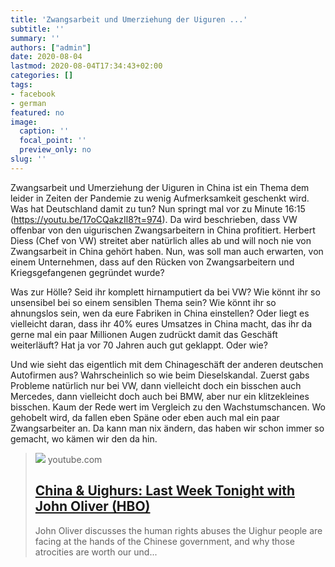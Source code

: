 ```yaml
---
title: 'Zwangsarbeit und Umerziehung der Uiguren ...'
subtitle: ''
summary: ''
authors: ["admin"]
date: 2020-08-04
lastmod: 2020-08-04T17:34:43+02:00
categories: []
tags:
- facebook
- german
featured: no
image:
  caption: ''
  focal_point: ''
  preview_only: no
slug: ''
---
```

Zwangsarbeit und Umerziehung der Uiguren in China ist ein Thema dem leider in Zeiten der Pandemie zu wenig Aufmerksamkeit geschenkt wird. Was hat Deutschland damit zu tun? Nun springt mal vor zu Minute 16:15 (https://youtu.be/17oCQakzIl8?t=974). Da wird beschrieben, dass VW offenbar von den uigurischen Zwangsarbeitern  in China profitiert. Herbert Diess (Chef von VW) streitet aber natürlich alles ab und will noch nie von Zwangsarbeit in China gehört haben. Nun, was soll man auch erwarten, von einem Unternehmen, dass auf den Rücken von Zwangsarbeitern und Kriegsgefangenen gegründet wurde? 

Was zur Hölle? Seid ihr komplett hirnamputiert da bei VW? Wie könnt ihr so unsensibel bei so einem sensiblen Thema sein? Wie könnt ihr so ahnungslos sein, wen da eure Fabriken in China einstellen? Oder liegt es vielleicht daran, dass ihr 40% eures Umsatzes in China macht, das ihr da gerne mal ein paar Millionen Augen zudrückt damit das Geschäft weiterläuft? Hat ja vor 70 Jahren auch gut geklappt. Oder wie? 

Und wie sieht das eigentlich mit dem Chinageschäft der anderen deutschen Autofirmen aus? Wahrscheinlich so wie beim Dieselskandal. Zuerst gabs Probleme natürlich nur bei VW, dann vielleicht doch ein bisschen auch Mercedes, dann vielleicht doch auch bei BMW, aber nur ein klitzekleines bisschen. Kaum der Rede wert im Vergleich zu den Wachstumschancen. Wo gehobelt wird, da fallen eben Späne oder eben auch mal ein paar Zwangsarbeiter an. Da kann man nix ändern, das haben wir schon immer so gemacht, wo kämen wir den da hin.
> [![](https://i.ytimg.com/vi/17oCQakzIl8/maxresdefault.jpg)](https://youtu.be/17oCQakzIl8?t=974)
> youtube.com
> ## [China & Uighurs: Last Week Tonight with John Oliver (HBO)](https://youtu.be/17oCQakzIl8?t=974)
>
>John Oliver discusses the human rights abuses the Uighur people are facing at the hands of the Chinese government, and why those atrocities are worth our und...


